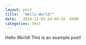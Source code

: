 ```yaml
---
layout: post
title:  "Hello World!"
date:   2018-12-03 14:46:18 -0600
categories: test
---
```

Hello World! This is an example post!
